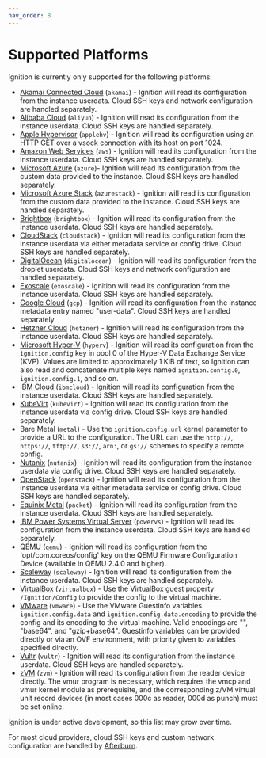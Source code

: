```yaml
---
nav_order: 8
---
```


# Supported Platforms

Ignition is currently only supported for the following platforms:

* [Akamai Connected Cloud] (`akamai`) - Ignition will read its configuration from the instance userdata. Cloud SSH keys and network configuration are handled separately.
* [Alibaba Cloud] (`aliyun`) - Ignition will read its configuration from the instance userdata. Cloud SSH keys are handled separately.
* [Apple Hypervisor] (`applehv`) - Ignition will read its configuration using an HTTP GET over a vsock connection with its host on port 1024.
* [Amazon Web Services] (`aws`) - Ignition will read its configuration from the instance userdata. Cloud SSH keys are handled separately.
* [Microsoft Azure] (`azure`)- Ignition will read its configuration from the custom data provided to the instance. Cloud SSH keys are handled separately.
* [Microsoft Azure Stack] (`azurestack`) - Ignition will read its configuration from the custom data provided to the instance. Cloud SSH keys are handled separately.
* [Brightbox] (`brightbox`) - Ignition will read its configuration from the instance userdata. Cloud SSH keys are handled separately.
* [CloudStack] (`cloudstack`) - Ignition will read its configuration from the instance userdata via either metadata service or config drive. Cloud SSH keys are handled separately.
* [DigitalOcean] (`digitalocean`) - Ignition will read its configuration from the droplet userdata. Cloud SSH keys and network configuration are handled separately.
* [Exoscale] (`exoscale`) - Ignition will read its configuration from the instance userdata. Cloud SSH keys are handled separately.
* [Google Cloud] (`gcp`) - Ignition will read its configuration from the instance metadata entry named "user-data". Cloud SSH keys are handled separately.
* [Hetzner Cloud] (`hetzner`) - Ignition will read its configuration from the instance userdata. Cloud SSH keys are handled separately.
* [Microsoft Hyper-V] (`hyperv`) - Ignition will read its configuration from the `ignition.config` key in pool 0 of the Hyper-V Data Exchange Service (KVP). Values are limited to approximately 1 KiB of text, so Ignition can also read and concatenate multiple keys named `ignition.config.0`, `ignition.config.1`, and so on.
* [IBM Cloud] (`ibmcloud`) - Ignition will read its configuration from the instance userdata. Cloud SSH keys are handled separately.
* [KubeVirt] (`kubevirt`) - Ignition will read its configuration from the instance userdata via config drive. Cloud SSH keys are handled separately.
* Bare Metal (`metal`) - Use the `ignition.config.url` kernel parameter to provide a URL to the configuration. The URL can use the `http://`, `https://`, `tftp://`, `s3://`, `arn:`, or `gs://` schemes to specify a remote config.
* [Nutanix] (`nutanix`) - Ignition will read its configuration from the instance userdata via config drive. Cloud SSH keys are handled separately.
* [OpenStack] (`openstack`) - Ignition will read its configuration from the instance userdata via either metadata service or config drive. Cloud SSH keys are handled separately.
* [Equinix Metal] (`packet`) - Ignition will read its configuration from the instance userdata. Cloud SSH keys are handled separately.
* [IBM Power Systems Virtual Server] (`powervs`) - Ignition will read its configuration from the instance userdata. Cloud SSH keys are handled separately.
* [QEMU] (`qemu`) - Ignition will read its configuration from the 'opt/com.coreos/config' key on the QEMU Firmware Configuration Device (available in QEMU 2.4.0 and higher).
* [Scaleway] (`scaleway`) - Ignition will read its configuration from the instance userdata. Cloud SSH keys are handled separately.
* [VirtualBox] (`virtualbox`) - Use the VirtualBox guest property `/Ignition/Config` to provide the config to the virtual machine.
* [VMware] (`vmware`) - Use the VMware Guestinfo variables `ignition.config.data` and `ignition.config.data.encoding` to provide the config and its encoding to the virtual machine. Valid encodings are "", "base64", and "gzip+base64". Guestinfo variables can be provided directly or via an OVF environment, with priority given to variables specified directly.
* [Vultr] (`vultr`) - Ignition will read its configuration from the instance userdata. Cloud SSH keys are handled separately.
* [zVM] (`zvm`) - Ignition will read its configuration from the reader device directly. The vmur program is necessary, which requires the vmcp and vmur kernel module as prerequisite, and the corresponding z/VM virtual unit record devices (in most cases 000c as reader, 000d as punch) must be set online.

Ignition is under active development, so this list may grow over time.

For most cloud providers, cloud SSH keys and custom network configuration are handled by [Afterburn].

[Akamai Connected Cloud]: https://www.linode.com
[Alibaba Cloud]: https://www.alibabacloud.com/product/ecs
[Apple Hypervisor]: https://developer.apple.com/documentation/hypervisor
[Amazon Web Services]: https://aws.amazon.com/ec2/
[Microsoft Azure]: https://azure.microsoft.com/en-us/services/virtual-machines/
[Microsoft Azure Stack]: https://azure.microsoft.com/en-us/overview/azure-stack/
[BrightBox]: https://www.brightbox.com/cloud/servers/
[CloudStack]: https://cloudstack.apache.org/
[DigitalOcean]: https://www.digitalocean.com/products/droplets/
[Exoscale]: https://www.exoscale.com/compute/
[Google Cloud]: https://cloud.google.com/compute
[Hetzner Cloud]: https://www.hetzner.com/cloud
[Microsoft Hyper-V]: https://learn.microsoft.com/en-us/virtualization/hyper-v-on-windows/
[IBM Cloud]: https://www.ibm.com/cloud/vpc
[KubeVirt]: https://kubevirt.io
[Nutanix]: https://www.nutanix.com/products/ahv
[OpenStack]: https://www.openstack.org/
[Equinix Metal]: https://metal.equinix.com/product/
[IBM Power Systems Virtual Server]: https://www.ibm.com/products/power-virtual-server
[QEMU]: https://www.qemu.org/
[Scaleway]: https://www.scaleway.com
[VirtualBox]: https://www.virtualbox.org/
[VMware]: https://www.vmware.com/
[Vultr]: https://www.vultr.com/products/cloud-compute/
[zVM]: http://www.vm.ibm.com/overview/

[Afterburn]: https://coreos.github.io/afterburn/
